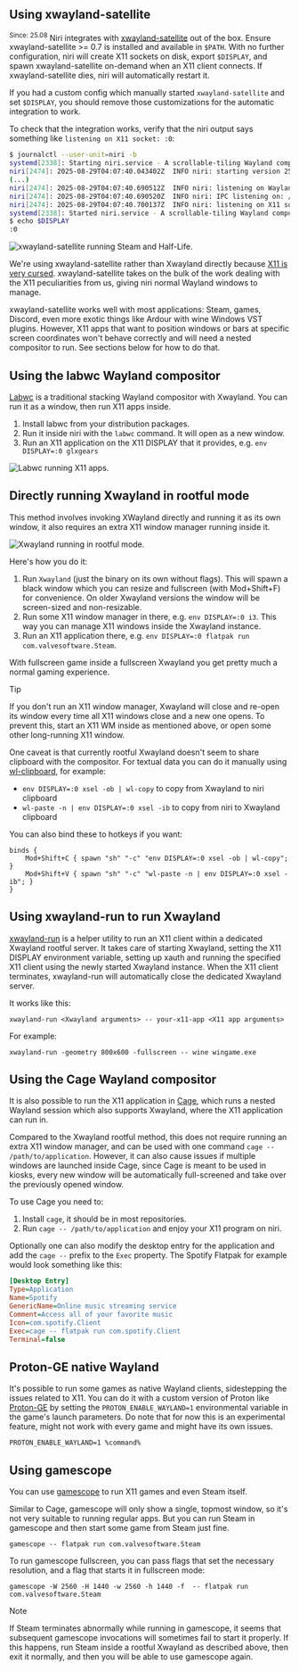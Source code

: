 ## Using xwayland-satellite

<sup>Since: 25.08</sup> Niri integrates with [xwayland-satellite](https://github.com/Supreeeme/xwayland-satellite) out of the box.
Ensure xwayland-satellite >= 0.7 is installed and available in `$PATH`.
With no further configuration, niri will create X11 sockets on disk, export `$DISPLAY`, and spawn xwayland-satellite on-demand when an X11 client connects.
If xwayland-satellite dies, niri will automatically restart it.

If you had a custom config which manually started `xwayland-satellite` and set `$DISPLAY`, you should remove those customizations for the automatic integration to work.

To check that the integration works, verify that the niri output says something like `listening on X11 socket: :0`:

```sh
$ journalctl --user-unit=niri -b
systemd[2338]: Starting niri.service - A scrollable-tiling Wayland compositor...
niri[2474]: 2025-08-29T04:07:40.043402Z  INFO niri: starting version 25.05.1 (0.0.git.2345.d9833fc1)
(...)
niri[2474]: 2025-08-29T04:07:40.690512Z  INFO niri: listening on Wayland socket: wayland-1
niri[2474]: 2025-08-29T04:07:40.690520Z  INFO niri: IPC listening on: /run/user/1000/niri.wayland-1.2474.sock
niri[2474]: 2025-08-29T04:07:40.700137Z  INFO niri: listening on X11 socket: :0
systemd[2338]: Started niri.service - A scrollable-tiling Wayland compositor.
$ echo $DISPLAY
:0
```

![xwayland-satellite running Steam and Half-Life.](https://github.com/user-attachments/assets/57db8f96-40d4-4621-a389-373c169349a4)

We're using xwayland-satellite rather than Xwayland directly because [X11 is very cursed](./FAQ.md#why-doesnt-niri-integrate-xwayland-like-other-compositors).
xwayland-satellite takes on the bulk of the work dealing with the X11 peculiarities from us, giving niri normal Wayland windows to manage.

xwayland-satellite works well with most applications: Steam, games, Discord, even more exotic things like Ardour with wine Windows VST plugins.
However, X11 apps that want to position windows or bars at specific screen coordinates won't behave correctly and will need a nested compositor to run.
See sections below for how to do that.

## Using the labwc Wayland compositor

[Labwc](https://github.com/labwc/labwc) is a traditional stacking Wayland compositor with Xwayland.
You can run it as a window, then run X11 apps inside.

1. Install labwc from your distribution packages.
1. Run it inside niri with the `labwc` command.
It will open as a new window.
1. Run an X11 application on the X11 DISPLAY that it provides, e.g. `env DISPLAY=:0 glxgears`

![Labwc running X11 apps.](https://github.com/user-attachments/assets/aecbcecb-f0cb-4909-867f-09d34b5a2d7e)

## Directly running Xwayland in rootful mode

This method involves invoking XWayland directly and running it as its own window, it also requires an extra X11 window manager running inside it.

![Xwayland running in rootful mode.](https://github.com/YaLTeR/niri/assets/1794388/b64e96c4-a0bb-4316-94a0-ff445d4c7da7)

Here's how you do it:

1. Run `Xwayland` (just the binary on its own without flags).
This will spawn a black window which you can resize and fullscreen (with Mod+Shift+F) for convenience.
On older Xwayland versions the window will be screen-sized and non-resizable.
1. Run some X11 window manager in there, e.g. `env DISPLAY=:0 i3`.
This way you can manage X11 windows inside the Xwayland instance.
1. Run an X11 application there, e.g. `env DISPLAY=:0 flatpak run com.valvesoftware.Steam`.

With fullscreen game inside a fullscreen Xwayland you get pretty much a normal gaming experience.

> [!TIP]
> If you don't run an X11 window manager, Xwayland will close and re-open its window every time all X11 windows close and a new one opens.
> To prevent this, start an X11 WM inside as mentioned above, or open some other long-running X11 window.

One caveat is that currently rootful Xwayland doesn't seem to share clipboard with the compositor.
For textual data you can do it manually using [wl-clipboard](https://github.com/bugaevc/wl-clipboard), for example:

- `env DISPLAY=:0 xsel -ob | wl-copy` to copy from Xwayland to niri clipboard
- `wl-paste -n | env DISPLAY=:0 xsel -ib` to copy from niri to Xwayland clipboard

You can also bind these to hotkeys if you want:

```
binds {
    Mod+Shift+C { spawn "sh" "-c" "env DISPLAY=:0 xsel -ob | wl-copy"; }
    Mod+Shift+V { spawn "sh" "-c" "wl-paste -n | env DISPLAY=:0 xsel -ib"; }
}
```

## Using xwayland-run to run Xwayland

[xwayland-run] is a helper utility to run an X11 client within a dedicated Xwayland rootful server.
It takes care of starting Xwayland, setting the X11 DISPLAY environment variable, setting up xauth and running the specified X11 client using the newly started Xwayland instance.
When the X11 client terminates, xwayland-run will automatically close the dedicated Xwayland server.

It works like this:

```
xwayland-run <Xwayland arguments> -- your-x11-app <X11 app arguments>
```

For example:

```
xwayland-run -geometry 800x600 -fullscreen -- wine wingame.exe
```

## Using the Cage Wayland compositor

It is also possible to run the X11 application in [Cage](https://github.com/cage-kiosk/cage), which runs a nested Wayland session which also supports Xwayland, where the X11 application can run in.

Compared to the Xwayland rootful method, this does not require running an extra X11 window manager, and can be used with one command `cage -- /path/to/application`. However, it can also cause issues if multiple windows are launched inside Cage, since Cage is meant to be used in kiosks, every new window will be automatically full-screened and take over the previously opened window.

To use Cage you need to:

1. Install `cage`, it should be in most repositories.
2. Run `cage -- /path/to/application` and enjoy your X11 program on niri.

Optionally one can also modify the desktop entry for the application and add the `cage --` prefix to the `Exec` property. The Spotify Flatpak for example would look something like this:

```ini
[Desktop Entry]
Type=Application
Name=Spotify
GenericName=Online music streaming service
Comment=Access all of your favorite music
Icon=com.spotify.Client
Exec=cage -- flatpak run com.spotify.Client
Terminal=false
```

## Proton-GE native Wayland

It's possible to run some games as native Wayland clients, sidestepping the issues related to X11. You can do it with a custom version of Proton like [Proton-GE](https://github.com/GloriousEggroll/proton-ge-custom) by setting the `PROTON_ENABLE_WAYLAND=1` environmental variable in the game's launch parameters. Do note that for now this is an experimental feature, might not work with every game and might have its own issues.

```
PROTON_ENABLE_WAYLAND=1 %command%
```

## Using gamescope

You can use [gamescope](https://github.com/ValveSoftware/gamescope) to run X11 games and even Steam itself.

Similar to Cage, gamescope will only show a single, topmost window, so it's not very suitable to running regular apps.
But you can run Steam in gamescope and then start some game from Steam just fine.

```
gamescope -- flatpak run com.valvesoftware.Steam
```

To run gamescope fullscreen, you can pass flags that set the necessary resolution, and a flag that starts it in fullscreen mode:

```
gamescope -W 2560 -H 1440 -w 2560 -h 1440 -f  -- flatpak run com.valvesoftware.Steam
```

> [!NOTE]
> If Steam terminates abnormally while running in gamescope, it seems that subsequent gamescope invocations will sometimes fail to start it properly.
> If this happens, run Steam inside a rootful Xwayland as described above, then exit it normally, and then you will be able to use gamescope again.

[xwayland-run]: https://gitlab.freedesktop.org/ofourdan/xwayland-run
[xwayland-satellite]: https://github.com/Supreeeme/xwayland-satellite

